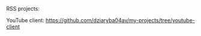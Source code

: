 RSS projects:  
  
YouTube client:
https://github.com/dziaryba04av/my-projects/tree/youtube-client

